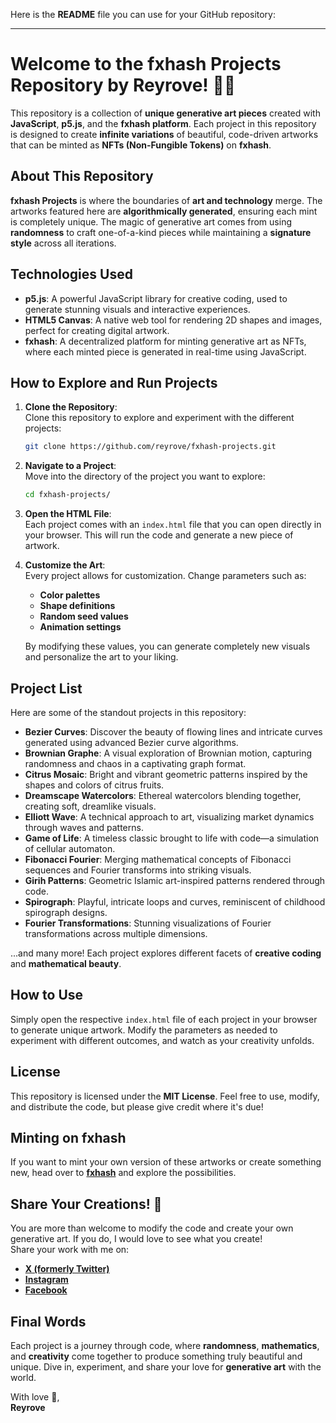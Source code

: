 Here is the **README** file you can use for your GitHub repository:

---

# Welcome to the fxhash Projects Repository by Reyrove! 🎨✨

This repository is a collection of **unique generative art pieces** created with **JavaScript**, **p5.js**, and the **fxhash platform**. Each project in this repository is designed to create **infinite variations** of beautiful, code-driven artworks that can be minted as **NFTs (Non-Fungible Tokens)** on **fxhash**.

## About This Repository

**fxhash Projects** is where the boundaries of **art and technology** merge. The artworks featured here are **algorithmically generated**, ensuring each mint is completely unique. The magic of generative art comes from using **randomness** to craft one-of-a-kind pieces while maintaining a **signature style** across all iterations.

## Technologies Used

- **p5.js**: A powerful JavaScript library for creative coding, used to generate stunning visuals and interactive experiences.
- **HTML5 Canvas**: A native web tool for rendering 2D shapes and images, perfect for creating digital artwork.
- **fxhash**: A decentralized platform for minting generative art as NFTs, where each minted piece is generated in real-time using JavaScript.

## How to Explore and Run Projects

1. **Clone the Repository**:  
   Clone this repository to explore and experiment with the different projects:  
   ```bash
   git clone https://github.com/reyrove/fxhash-projects.git
   ```

2. **Navigate to a Project**:  
   Move into the directory of the project you want to explore:
   ```bash
   cd fxhash-projects/
   ```

3. **Open the HTML File**:  
   Each project comes with an `index.html` file that you can open directly in your browser. This will run the code and generate a new piece of artwork.

4. **Customize the Art**:  
   Every project allows for customization. Change parameters such as:
   - **Color palettes**
   - **Shape definitions**
   - **Random seed values**
   - **Animation settings**

   By modifying these values, you can generate completely new visuals and personalize the art to your liking.

## Project List

Here are some of the standout projects in this repository:

- **Bezier Curves**: Discover the beauty of flowing lines and intricate curves generated using advanced Bezier curve algorithms.
- **Brownian Graphe**: A visual exploration of Brownian motion, capturing randomness and chaos in a captivating graph format.
- **Citrus Mosaic**: Bright and vibrant geometric patterns inspired by the shapes and colors of citrus fruits.
- **Dreamscape Watercolors**: Ethereal watercolors blending together, creating soft, dreamlike visuals.
- **Elliott Wave**: A technical approach to art, visualizing market dynamics through waves and patterns.
- **Game of Life**: A timeless classic brought to life with code—a simulation of cellular automaton.
- **Fibonacci Fourier**: Merging mathematical concepts of Fibonacci sequences and Fourier transforms into striking visuals.
- **Girih Patterns**: Geometric Islamic art-inspired patterns rendered through code.
- **Spirograph**: Playful, intricate loops and curves, reminiscent of childhood spirograph designs.
- **Fourier Transformations**: Stunning visualizations of Fourier transformations across multiple dimensions.

...and many more! Each project explores different facets of **creative coding** and **mathematical beauty**.

## How to Use

Simply open the respective `index.html` file of each project in your browser to generate unique artwork. Modify the parameters as needed to experiment with different outcomes, and watch as your creativity unfolds.

## License

This repository is licensed under the **MIT License**. Feel free to use, modify, and distribute the code, but please give credit where it's due!

## Minting on fxhash

If you want to mint your own version of these artworks or create something new, head over to **[fxhash](https://www.fxhash.xyz/)** and explore the possibilities.

## Share Your Creations! 🌟

You are more than welcome to modify the code and create your own generative art. If you do, I would love to see what you create!  
Share your work with me on:
- **[X (formerly Twitter)](https://twitter.com/reyrove)**
- **[Instagram](https://www.instagram.com/frost_bond_coders)**
- **[Facebook](https://www.facebook.com/frostbond.coders)**

## Final Words

Each project is a journey through code, where **randomness**, **mathematics**, and **creativity** come together to produce something truly beautiful and unique. Dive in, experiment, and share your love for **generative art** with the world.

With love 💙,  
**Reyrove**
